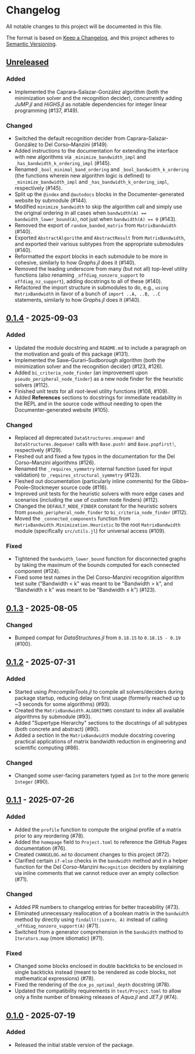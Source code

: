# Changelog

All notable changes to this project will be documented in this file.

The format is based on [Keep a Changelog](https://keepachangelog.com/en/1.1.0/), and this project adheres to [Semantic Versioning](https://semver.org/spec/v2.0.0.html).

## [Unreleased]

### Added

- Implemented the Caprara&ndash;Salazar-Gonz&aacute;lez algorithm (both the minimization solver and the recognition decider), concurrently adding *JuMP.jl* and *HiGHS.jl* as notable dependencies for integer linear programming (#137, #149).

### Changed

- Switched the default recognition decider from Caprara&ndash;Salazar-Gonz&aacute;lez to Del Corso&ndash;Manzini (#149).
- Added instructions to the documentation for extending the interface with new algorithms via `_minimize_bandwidth_impl` and `_has_bandwidth_k_ordering_impl` (#145).
- Renamed `_bool_minimal_band_ordering` and `_bool_bandwidth_k_ordering` (the functions wherein new algorithm logic is defined) to `_minimize_bandwidth_impl` and `_has_bandwidth_k_ordering_impl`, respectively (#145).
- Split up the `@index` and `@autodocs` blocks in the Documenter-generated website by submodule (#144).
- Modified `minimize_bandwidth` to skip the algorithm call and simply use the original ordering in all cases when `bandwidth(A) == bandwidth_lower_bound(A)`, not just when `bandwidth(A) == 0` (#143).
- Removed the export of `random_banded_matrix` from `MatrixBandwidth` (#140).
- Exported `AbstractAlgorithm` and `AbstractResult` from `MatrixBandwidth`, and exported their various subtypes from the appropriate submodules (#140).
- Reformatted the export blocks in each submodule to be more in cohesive, similarly to how *Graphs.jl* does it (#140).
- Removed the leading underscore from many (but not all) top-level utility functions (also renaming `_offdiag_nonzero_support` to `offdiag_nz_support`), adding docstrings to all of these (#140).
- Refactored the import structure in submodules to do, e.g., `using MatrixBandwidth` in favor of a bunch of `import ..A, ..B, ..C` statements, similarly to how *Graphs.jl* does it (#140).

## [0.1.4] - 2025-09-03

### Added

- Updated the module docstring and `README.md` to include a paragraph on the motivation and goals of this package (#131).
- Implemented the Saxe&ndash;Gurari&ndash;Sudborough algorithm (both the minimization solver and the recognition decider) (#123, #126).
- Added `bi_criteria_node_finder` (an improvement upon `pseudo_peripheral_node_finder`) as a new node finder for the heuristic solvers (#112).
- Finished unit tests for all root-level utility functions (#108, #109).
- Added **References** sections to docstrings for immediate readability in the REPL and in the source code without needing to open the Documenter-generated website (#105).

### Changed

- Replaced all deprecated `DataStructures.enqueue!` and `DataStructures.dequeue!` calls with `Base.push!` and `Base.popfirst!`, respectively (#129).
- Fleshed out and fixed a few typos in the documentation for the Del Corso&ndash;Manzini algorithms (#126).
- Renamed the `_requires_symmetry` internal function (used for input validation) to `_requires_structural_symmetry` (#123).
- Fleshed out documentation (particularly inline comments) for the Gibbs&ndash;Poole&ndash;Stockmeyer source code (#116).
- Improved unit tests for the heuristic solvers with more edge cases and scenarios (including the use of custom node finders) (#112).
- Changed the `DEFAULT_NODE_FINDER` constant for the heuristic solvers from `pseudo_peripheral_node_finder` to `bi_criteria_node_finder` (#112).
- Moved the `_connected_components` function from `MatrixBandwidth.Minimization.Heuristic` to the root `MatrixBandwidth` module (specifically `src/utils.jl`) for universal access (#109).

### Fixed

- Tightened the `bandwidth_lower_bound` function for disconnected graphs by taking the maximum of the bounds computed for each connected component (#124).
- Fixed some test names in the Del Corso&ndash;Manzini recognition algorithm test suite ("Bandwidth < k" was meant to be "Bandwidth > k", and "Bandwidth ≥ k" was meant to be "Bandwidth ≤ k") (#123).

## [0.1.3] - 2025-08-05

### Changed

- Bumped compat for *DataStructures.jl* from `0.18.15` to `0.18.15 - 0.19` (#100).

## [0.1.2] - 2025-07-31

### Added

- Started using *PrecompileTools.jl* to compile all solvers/deciders during package startup, reducing delay on first usage (formerly reached up to ~3 seconds for some algorithms) (#93).
- Created the `MatrixBandwidth.ALGORITHMS` constant to index all available algorithms by submodule (#93).
- Added "Supertype Hierarchy" sections to the docstrings of all subtypes (both concrete and abstract) (#90).
- Added a section in the `MatrixBandwidth` module docstring covering practical applications of matrix bandwidth reduction in engineering and scientific computing (#86).

### Changed

- Changed some user-facing parameters typed as `Int` to the more generic `Integer` (#90).

## [0.1.1] - 2025-07-26

### Added

- Added the `profile` function to compute the original profile of a matrix prior to any reordering (#78).
- Added the `homepage` field to `Project.toml` to reference the GitHub Pages documentation (#76).
- Created `CHANGELOG.md` to document changes to this project (#72).
- Clarified certain `if-else` checks in the `bandwidth` method and in a helper function for the Del Corso&ndash;Manzini `Recognition` deciders by explaining via inline comments that we cannot reduce over an empty collection (#71).

### Changed

- Added PR numbers to changelog entries for better traceability (#73).
- Eliminated unnecessary reallocation of a boolean matrix in the `bandwidth` method by directly using `findall(!iszero, A)` instead of calling `_offdiag_nonzero_support(A)` (#71).
- Switched from a generator comprehension in the `bandwidth` method to `Iterators.map` (more idiomatic) (#71).

### Fixed

- Changed some blocks enclosed in double backticks to be enclosed in single backticks instead (meant to be rendered as code blocks, not mathematical expressions) (#78).
- Fixed the rendering of the `dcm_ps_optimal_depth` docstring (#78).
- Updated the compatibility requirements in `test/Project.toml` to allow only a finite number of breaking releases of *Aqua.jl* and *JET.jl* (#74).

## [0.1.0] - 2025-07-19

### Added

- Released the initial stable version of the package.

[unreleased]: https://github.com/Luis-Varona/MatrixBandwidth.jl/compare/v0.1.4...HEAD
[0.1.4]: https://github.com/Luis-Varona/MatrixBandwidth.jl/releases/tag/v0.1.4
[0.1.3]: https://github.com/Luis-Varona/MatrixBandwidth.jl/releases/tag/v0.1.3
[0.1.2]: https://github.com/Luis-Varona/MatrixBandwidth.jl/releases/tag/v0.1.2
[0.1.1]: https://github.com/Luis-Varona/MatrixBandwidth.jl/releases/tag/v0.1.1
[0.1.0]: https://github.com/Luis-Varona/MatrixBandwidth.jl/releases/tag/v0.1.0
